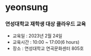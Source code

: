# yeonsung
### 연성대학교 재학생 대상 클라우드 교육

- 교육일 : 2023년 2월 24일
- 교육시간 : 10:00 ~ 17:00(6 hours)
- 장소 : 연성대학교 연곡문화센터 805호
